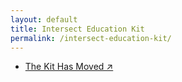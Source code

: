 ```yaml
---
layout: default
title: Intersect Education Kit
permalink: /intersect-education-kit/
---
```


- [The Kit Has Moved ↗](https://github.com/selfdriven-foundation/intersect-education-kit)

